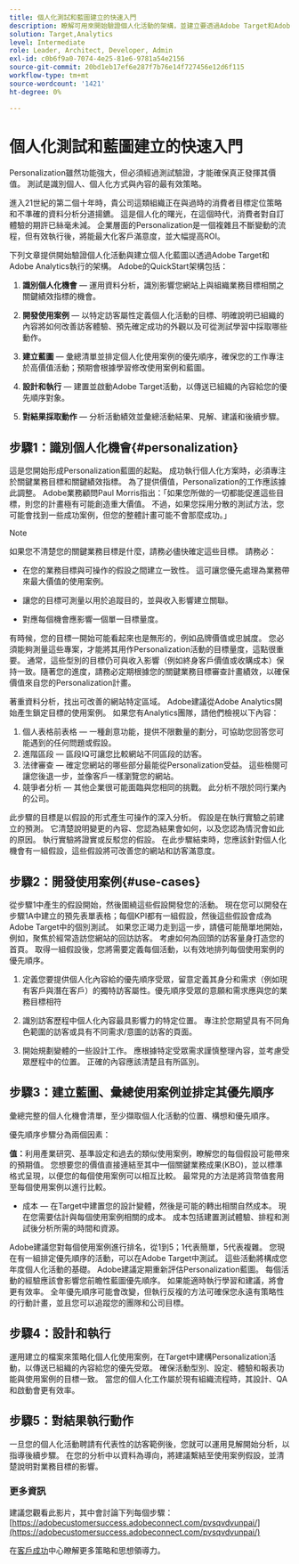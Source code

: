```yaml
---
title: 個人化測試和藍圖建立的快速入門
description: 瞭解可用來開始驗證個人化活動的架構，並建立要透過Adobe Target和Adobe Analytics執行的個人化藍圖。
solution: Target,Analytics
level: Intermediate
role: Leader, Architect, Developer, Admin
exl-id: c0b6f9a0-7074-4e25-81e6-9781a54e2156
source-git-commit: 20bd1eb17ef6e287f7b76e14f727456e12d6f115
workflow-type: tm+mt
source-wordcount: '1421'
ht-degree: 0%

---
```


# 個人化測試和藍圖建立的快速入門

Personalization雖然功能強大，但必須經過測試驗證，才能確保真正發揮其價值。 測試是識別個人、個人化方式與內容的最有效策略。

進入21世紀的第二個十年時，貴公司這類組織正在與過時的消費者目標定位策略和不準確的資料分析分道揚鑣。 這是個人化的曙光，在這個時代，消費者對自訂體驗的期許已絲毫未減。 企業層面的Personalization是一個複雜且不斷變動的流程，但有效執行後，將能最大化客戶滿意度，並大幅提高ROI。

下列文章提供開始驗證個人化活動與建立個人化藍圖以透過Adobe Target和Adobe Analytics執行的架構。 Adobe的QuickStart架構包括：

1. **識別個人化機會** — 運用資料分析，識別影響您網站上與組織業務目標相關之關鍵績效指標的機會。

1. **開發使用案例** — 以特定訪客屬性定義個人化活動的目標、明確說明已組織的內容將如何改善訪客體驗、預先確定成功的外觀以及可從測試學習中採取哪些動作。

1. **建立藍圖** — 彙總清單並排定個人化使用案例的優先順序，確保您的工作專注於高價值活動；預期會根據學習修改使用案例和藍圖。

1. **設計和執行** — 建置並啟動Adobe Target活動，以傳送已組織的內容給您的優先順序對象。

1. **對結果採取動作** — 分析活動績效並彙總活動結果、見解、建議和後續步驟。

## 步驟1：識別個人化機會{#personalization}

這是您開始形成Personalization藍圖的起點。 成功執行個人化方案時，必須專注於關鍵業務目標和關鍵績效指標。 為了提供價值，Personalization的工作應該據此調整。 Adobe業務顧問Paul Morris指出：「如果您所做的一切都能促進這些目標，則您的計畫極有可能創造重大價值。 不過，如果您採用分散的測試方法，您可能會找到一些成功案例，但您的整體計畫可能不會那麼成功。」

>[!NOTE]
>
>如果您不清楚您的關鍵業務目標是什麼，請務必儘快確定這些目標。 請務必：


* 在您的業務目標與可操作的假設之間建立一致性。 這可讓您優先處理為業務帶來最大價值的使用案例。

* 讓您的目標可測量以用於追蹤目的，並與收入影響建立關聯。

* 對應每個機會應影響一個單一目標量度。

有時候，您的目標一開始可能看起來也是無形的，例如品牌價值或忠誠度。 您必須能夠測量這些專案，才能將其用作Personalization活動的目標量度，這點很重要。 通常，這些型別的目標仍可與收入影響（例如終身客戶價值或收購成本）保持一致。隨著您的進度，請務必定期根據您的關鍵業務目標審查計畫績效，以確保價值來自您的Personalization計畫。

著重資料分析，找出可改善的網站特定區域。 Adobe建議從Adobe Analytics開始產生鎖定目標的使用案例。 如果您有Analytics團隊，請他們檢視以下內容：

1. 個人表格前表格 — 一種創意功能，提供不限數量的劃分，可協助您回答您可能遇到的任何問題或假設。
1. 進階區段 — 區段IQ可讓您比較網站不同區段的訪客。
1. 法律審查 — 確定您網站的哪些部分最能從Personalization受益。 這些檢閱可讓您後退一步，並像客戶一樣瀏覽您的網站。
1. 競爭者分析 — 其他企業很可能面臨與您相同的挑戰。 此分析不限於同行業內的公司。

此步驟的目標是以假設的形式產生可操作的深入分析。 假設是在執行實驗之前建立的預測。 它清楚說明變更的內容、您認為結果會如何，以及您認為情況會如此的原因。 執行實驗將證實或反駁您的假設。 在此步驟結束時，您應該針對個人化機會有一組假設，這些假設將可改善您的網站和訪客滿意度。

## 步驟2：開發使用案例{#use-cases}

從步驟1中產生的假設開始，然後圍繞這些假設開發您的活動。 現在您可以開發在步驟1A中建立的預先表單表格；每個KPI都有一組假設，然後這些假設會成為Adobe Target中的個別測試。 如果您正竭力走到這一步，請儘可能簡單地開始，例如，聚焦於經常造訪您網站的回訪訪客。 考慮如何為回頭的訪客量身打造您的首頁。 取得一組假設後，您將需要定義每個活動，以有效地排列每個使用案例的優先順序。

1. 定義您要提供個人化內容給的優先順序受眾，留意定義其身分和需求（例如現有客戶與潛在客戶）的獨特訪客屬性。優先順序受眾的意願和需求應與您的業務目標相符

1. 識別訪客歷程中個人化內容最具影響力的特定位置。 專注於您期望具有不同角色範圍的訪客或具有不同需求/意圖的訪客的頁面。

1. 開始規劃變體的一些設計工作。 應根據特定受眾需求謹慎整理內容，並考慮受眾歷程中的位置。 正確的內容應該清楚且有所區別。

## 步驟3：建立藍圖、彙總使用案例並排定其優先順序

彙總完整的個人化機會清單，至少擷取個人化活動的位置、構想和優先順序。

優先順序步驟分為兩個因素：

**值：**&#x200B;利用產業研究、基準設定和過去的類似使用案例，瞭解您的每個假設可能帶來的預期值。 您想要您的價值直接連結至其中一個關鍵業務成果(KBO)，並以標準格式呈現，以便您的每個使用案例可以相互比較。 最常見的方法是將貨幣值套用至每個使用案例以進行比較。

* 成本 — 在Target中建置您的設計變體，然後是可能的轉出相關自然成本。 現在您需要估計與每個使用案例相關的成本。 成本包括建置測試體驗、排程和測試後分析所需的時間和資源。

Adobe建議您對每個使用案例進行排名，從1到5；1代表簡單，5代表複雜。 您現在有一組排定優先順序的活動，可以在Adobe Target中測試。 這些活動將構成您年度個人化活動的基礎。 Adobe建議定期重新評估Personalization藍圖。 每個活動的經驗應該會影響您前瞻性藍圖優先順序。 如果能適時執行學習和建議，將會更有效率。 全年優先順序可能會改變，但執行反複的方法可確保您永遠有策略性的行動計畫，並且您可以追蹤您的團隊和公司目標。

## 步驟4：設計和執行

運用建立的檔案來策略化個人化使用案例，在Target中建構Personalization活動，以傳送已組織的內容給您的優先受眾。 確保活動型別、設定、體驗和報表功能與使用案例的目標一致。 當您的個人化工作屬於現有組織流程時，其設計、QA和啟動會更有效率。

## 步驟5：對結果執行動作

一旦您的個人化活動聘請有代表性的訪客範例後，您就可以運用見解開始分析，以指導後續步驟。 在您的分析中以資料為導向，將建議繫結至使用案例假設，並清楚說明對業務目標的影響。

### 更多資訊

建議您觀看此影片，其中會討論下列每個步驟： [https://adobecustomersuccess.adobeconnect.com/pvsqvdvunpai/](https://adobecustomersuccess.adobeconnect.com/pvsqvdvunpai/)

在[客戶成功](https://experienceleague.adobe.com/docs/customer-success/customer-success/overview.html)中心瞭解更多策略和思想領導力。